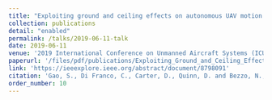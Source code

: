 ```yaml
---
title: "Exploiting ground and ceiling effects on autonomous UAV motion planning"
collection: publications
detail: "enabled"
permalink: /talks/2019-06-11-talk
date: 2019-06-11
venue: '2019 International Conference on Unmanned Aircraft Systems (ICUAS)'
paperurl: '/files/pdf/publications/Exploiting_Ground_and_Ceiling_Effects_on_Autonomous_UAV_Motion_Planning.pdf'
link: 'https://ieeexplore.ieee.org/abstract/document/8798091'
citation: 'Gao, S., Di Franco, C., Carter, D., Quinn, D. and Bezzo, N., 2019, June. Exploiting ground and ceiling effects on autonomous UAV motion planning. In 2019 International Conference on Unmanned Aircraft Systems (ICUAS) (pp. 768-777). IEEE.'
order_number: 10
---
```

